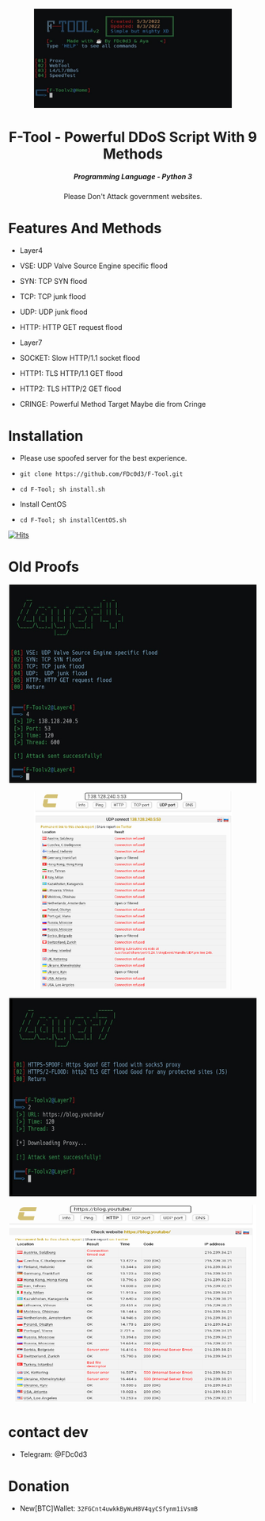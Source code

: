<p align="center"><img src="https://raw.githubusercontent.com/FDc0d3/F-Tool/main/screenshot/IMG_20220803_215921.jpg" width="400px" height="200px" alt="picture"></p>
<h1 align="center">F-Tool - Powerful DDoS Script With 9 Methods</h1>
<em><h5 align="center">Programming Language - Python 3</h5></em>

<p align="center">Please Don't Attack government websites.</p>

# Features And Methods

* Layer4

* VSE: UDP Valve Source Engine specific flood
* SYN: TCP SYN flood
* TCP: TCP junk flood
* UDP:  UDP junk flood
* HTTP: HTTP GET request flood

* Layer7

* SOCKET: Slow HTTP/1.1 socket flood
* HTTP1: TLS HTTP/1.1 GET flood
* HTTP2: TLS HTTP/2 GET flood
* CRINGE: Powerful Method Target Maybe die from Cringe

# Installation

* Please use spoofed server for the best experience.

* ```git clone https://github.com/FDc0d3/F-Tool.git```
* ```cd F-Tool; sh install.sh```

* Install CentOS

* ```cd F-Tool; sh installCentOS.sh```

[![Hits](https://hits.seeyoufarm.com/api/count/incr/badge.svg?url=https://github.com/FDc0d3/F-Toolhit-counter&count_bg=%230BD4FF&title_bg=%23525050&icon=github.svg&icon_color=%23000000&title=Views&edge_flat=true)](https://hits.seeyoufarm.com)

# Old Proofs

<p align="center"><img src="https://raw.githubusercontent.com/FDc0d3/F-Tool/main/screenshot/IMG_20220803_220812.jpg" width="500px" height="400px" alt="picture"></p>
<p align="center"><img src="https://raw.githubusercontent.com/FDc0d3/F-Tool/main/screenshot/Screenshot_2022_0803_141022.png" width="400px" height="400px" alt="picture"></p>
<p align="center"><img src="https://raw.githubusercontent.com/FDc0d3/F-Tool/main/screenshot/IMG_20220803_225424.jpg" width="500px" height="400px" alt="picture"></p>
<p align="center"><img src="https://raw.githubusercontent.com/FDc0d3/F-Tool/main/screenshot/Screenshot_2022_0803_225814.png" width="500px" height="400px" alt="picture"></p>

# contact dev
* Telegram: @FDc0d3

# Donation
* New[BTC]Wallet: ```32FGCnt4uwkkByWuH8V4qyCSfynm1iVsmB```





